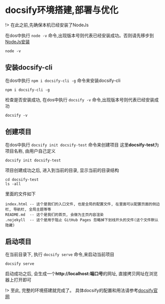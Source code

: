 # docsify环境搭建,部署与优化

!> 在此之前,先确保本机已经安装了NodeJs

在dos中执行 `node -v` 命令,出现版本号则代表已经安装成功。否则请先移步到[NodeJs安装](/docs/angular/environment.md)

```shell
node -v
```

## 安装docsify-cli

在dos中执行 `npm i docsify-cli -g` 命令来安装docsify-cli

```shell
npm i docsify-cli -g
```

检查是否安装成功, 在dos中执行 `docsify -v` 命令,出现版本号则代表已经安装成功

```shell
docsify -v
```

## 创建项目

在dos中执行 `docsify init docsify-test` 命令来创建项目 这里**docsify-test**为项目名称, 由用户自己定义

```shell
docsify init docsify-test
```

项目创建成功之后, 进入到当前的目录, 显示当前的目录结构

```shell
cd docsify-test
ls -all
```

里面的文件如下

```text
index.html -- 这个是我们的入口文件, 也是全局的配置文件, 在里面可以配置页面的侧边栏, 导航栏, 全局主题等等
README.md  -- 这个是我们的首页, 会做为主页内容渲染
.nojekyll  -- 这个是用于阻止 GitHub Pages 忽略掉下划线开头的文件(这个文件默认隐藏)
```

## 启动项目

在当前目录下, 执行 `docsify serve` 命令,来启动当前项目

```shell
docsify serve
```

启动成功之后, 会生成一个**http://localhost:端口号**的网址, 直接拷贝网址在浏览器上打开即可

!> 至此, 完整的环境搭建就完成了。 具体docsify的配置和用法请参考[docsify官网](https://docsify.js.org)









